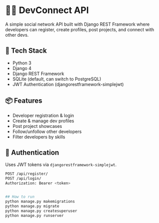 # 🧑‍💻 DevConnect API

A simple social network API built with Django REST Framework where developers can register, create profiles, post projects, and connect with other devs.

## 🚀 Tech Stack
- Python 3
- Django 4
- Django REST Framework
- SQLite (default, can switch to PostgreSQL)
- JWT Authentication (djangorestframework-simplejwt)

## 📦 Features
- Developer registration & login
- Create & manage dev profiles
- Post project showcases
- Follow/unfollow other developers
- Filter developers by skills

## 🔐 Authentication
Uses JWT tokens via `djangorestframework-simplejwt`.

```bash
POST /api/register/
POST /api/login/
Authorization: Bearer <token>


## How to run
python manage.py makemigrations
python manage.py migrate
python manage.py createsuperuser
python manage.py runserver
